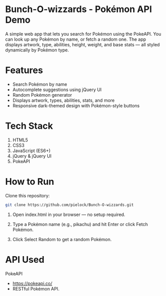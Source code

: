 # Bunch-O-wizzards - Pokémon API Demo

A simple web app that lets you search for Pokémon using the PokeAPI. You can look up any Pokémon by name, or fetch a random one. The app displays artwork, type, abilities, height, weight, and base stats — all styled dynamically by Pokémon type.

# Features

- Search Pokémon by name
- Autocomplete suggestions using jQuery UI
- Random Pokémon generator
- Displays artwork, types, abilities, stats, and more
- Responsive dark-themed design with Pokémon-style buttons

# Tech Stack

1. HTML5
2. CSS3
3. JavaScript (ES6+)
4. jQuery & jQuery UI
5. PokeAPI

# How to Run

Clone this repository:

```bash 
git clone https://github.com/pielock/Bunch-O-wizzards.git
```

1. Open index.html in your browser — no setup required.

2. Type a Pokémon name (e.g., pikachu) and hit Enter or click Fetch Pokémon.

3. Click Select Random to get a random Pokémon.

# API Used

PokeAPI
- https://pokeapi.co/ 
- RESTful Pokémon API.
